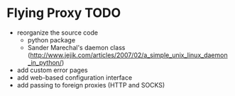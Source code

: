 Flying Proxy TODO
=================

 * reorganize the source code
    * python package
    * Sander Marechal's daemon class (http://www.jejik.com/articles/2007/02/a_simple_unix_linux_daemon_in_python/)
 * add custom error pages
 * add web-based configuration interface
 * add passing to foreign proxies (HTTP and SOCKS)

<!-- vim: set ft=markdown: -->
